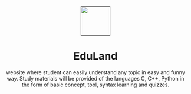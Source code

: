 <p align="center">
  <a href="">
    <img alt="" height="80" src="https://user-images.githubusercontent.com/49890655/178157195-8ea0a102-1923-4ca0-83cc-9e8313d0a7bf.svg">
  </a>
</p>
<h1 align="center">EduLand</h1>

<div align="center">
 website where student can easily understand any topic in easy and funny way. Study materials will be provided of the languages C, C++, Python in the form of basic concept, tool, syntax learning and quizzes.
</div>

